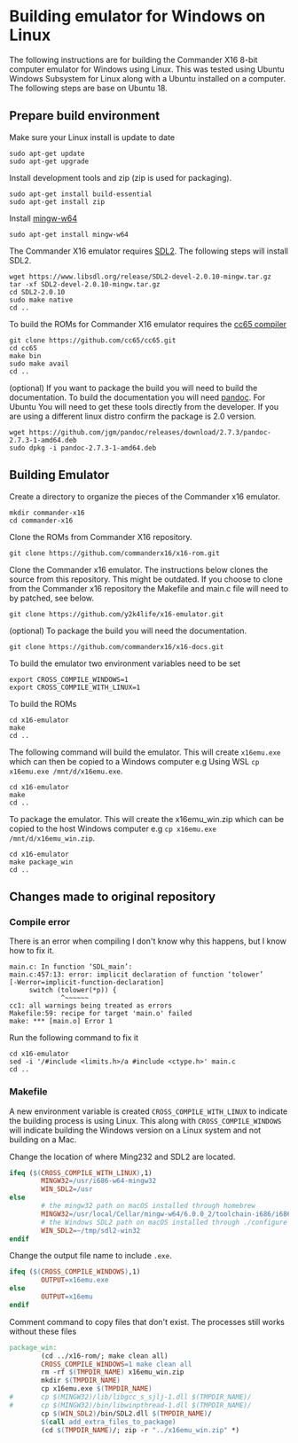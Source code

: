 # Building emulator for Windows on Linux

The following instructions are for building the Commander X16 8-bit computer emulator for Windows using Linux. This was tested using Ubuntu Windows Subsystem for Linux along with a Ubuntu installed on a computer. The following steps are base on Ubuntu 18.

## Prepare build environment

Make sure your Linux install is update to date

``` shell
sudo apt-get update
sudo apt-get upgrade
```

Install development tools and zip (zip is used for packaging).

``` shell
sudo apt-get install build-essential
sudo apt-get install zip
```

Install [mingw-w64](http://mingw-w64.org/doku.php)

``` shell
sudo apt-get install mingw-w64
```

The Commander X16 emulator requires [SDL2](https://www.libsdl.org/). The following steps will install SDL2.

``` shell
wget https://www.libsdl.org/release/SDL2-devel-2.0.10-mingw.tar.gz
tar -xf SDL2-devel-2.0.10-mingw.tar.gz
cd SDL2-2.0.10
sudo make native
cd ..
```

To build the ROMs for Commander X16 emulator requires the [cc65 compiler](https://cc65.github.io/)

``` shell
git clone https://github.com/cc65/cc65.git
cd cc65
make bin
sudo make avail
cd ..
```

(optional) If you want to package the build you will need to build the documentation. To build the documentation you will need [pandoc](https://pandoc.org/). For Ubuntu You will need to get these tools directly from the developer. If you are using a different linux distro confirm the package is 2.0 version.

``` shell
wget https://github.com/jgm/pandoc/releases/download/2.7.3/pandoc-2.7.3-1-amd64.deb
sudo dpkg -i pandoc-2.7.3-1-amd64.deb
```

## Building Emulator

Create a directory to organize the pieces of the Commander x16 emulator.

``` shell
mkdir commander-x16
cd commander-x16
```

Clone the ROMs from Commander X16 repository.

``` shell
git clone https://github.com/commanderx16/x16-rom.git
```

Clone the Commander x16 emulator. The instructions below clones the source from this repository. This might be outdated. If you choose to clone from the Commander x16 repository the Makefile and main.c file will need to by patched, see below.

``` shell
git clone https://github.com/y2k4life/x16-emulator.git
```

(optional) To package the build you will need the documentation.

``` shell
git clone https://github.com/commanderx16/x16-docs.git
```

To build the emulator two environment variables need to be set

``` shell
export CROSS_COMPILE_WINDOWS=1
export CROSS_COMPILE_WITH_LINUX=1
```

To build the ROMs

``` shell
cd x16-emulator
make
cd ..
```

The following command will build the emulator. This will create `x16emu.exe` which can then be copied to a Windows computer e.g Using WSL `cp x16emu.exe /mnt/d/x16emu.exe`.

``` shell
cd x16-emulator
make
cd ..
```

To package the emulator. This will create the x16emu_win.zip which can be copied to the host Windows computer e.g `cp x16emu.exe /mnt/d/x16emu_win.zip`.

``` shell
cd x16-emulator
make package_win
cd ..
```

## Changes made to original repository

### Compile error

There is an error when compiling I don't know why this happens, but I know how to fix it.

``` output
main.c: In function ‘SDL_main’:
main.c:457:13: error: implicit declaration of function ‘tolower’
[-Werror=implicit-function-declaration]
     switch (tolower(*p)) {
             ^~~~~~~
cc1: all warnings being treated as errors
Makefile:59: recipe for target 'main.o' failed
make: *** [main.o] Error 1
```

Run the following command to fix it

``` shell
cd x16-emulator
sed -i '/#include <limits.h>/a #include <ctype.h>' main.c
cd ..
```

### Makefile

A new environment variable is created `CROSS_COMPILE_WITH_LINUX` to indicate the building process is using Linux. This along with `CROSS_COMPILE_WINDOWS` will indicate building the Windows version on a Linux system and not building on a Mac.

Change the location of where Ming232 and SDL2 are located.

``` Makefile
ifeq ($(CROSS_COMPILE_WITH_LINUX),1)
        MINGW32=/usr/i686-w64-mingw32
        WIN_SDL2=/usr
else
        # the mingw32 path on macOS installed through homebrew
        MINGW32=/usr/local/Cellar/mingw-w64/6.0.0_2/toolchain-i686/i686-w64-mingw32
        # the Windows SDL2 path on macOS installed through ./configure --prefix=... && make && make install
        WIN_SDL2=~/tmp/sdl2-win32
endif
```

Change the output file name to include `.exe`.

``` Makefile
ifeq ($(CROSS_COMPILE_WINDOWS),1)
        OUTPUT=x16emu.exe
else
        OUTPUT=x16emu
endif
```

Comment command to copy files that don't exist. The processes still works without these files

``` Makefile
package_win:
        (cd ../x16-rom/; make clean all)
        CROSS_COMPILE_WINDOWS=1 make clean all
        rm -rf $(TMPDIR_NAME) x16emu_win.zip
        mkdir $(TMPDIR_NAME)
        cp x16emu.exe $(TMPDIR_NAME)
#       cp $(MINGW32)/lib/libgcc_s_sjlj-1.dll $(TMPDIR_NAME)/
#       cp $(MINGW32)/bin/libwinpthread-1.dll $(TMPDIR_NAME)/
        cp $(WIN_SDL2)/bin/SDL2.dll $(TMPDIR_NAME)/
        $(call add_extra_files_to_package)
        (cd $(TMPDIR_NAME)/; zip -r "../x16emu_win.zip" *)
```
